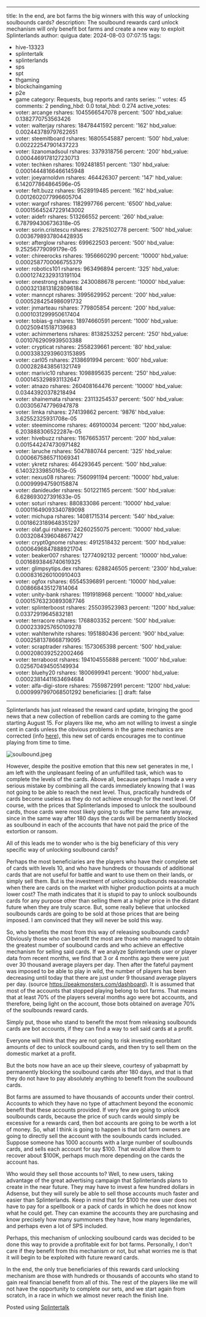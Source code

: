 
---
title: In the end, are bot farms the big winners with this way of unlocking soulbounds
  cards?
description: The soulbound rewards card unlock mechanism will only benefit bot farms
  and create a new way to exploit Splinterlands
author: quigua
date: 2024-08-03 07:07:15
tags:
- hive-13323
- splintertalk
- splinterlands
- sps
- spt
- thgaming
- blockchaingaming
- p2e
- game
category: Requests, bug reports and rants
series: ''
votes: 45
comments: 2
pending_hbd: 0.0
total_hbd: 0.274
active_votes:
- voter: arcange
  rshares: 1045566547078
  percent: '500'
  hbd_value: 0.1382770753563426
- voter: walterjay
  rshares: 18478441592
  percent: '162'
  hbd_value: 0.002443789797622651
- voter: steemitboard
  rshares: 16805545887
  percent: '500'
  hbd_value: 0.002222547901437223
- voter: lizanomadsoul
  rshares: 3379318756
  percent: '200'
  hbd_value: 0.0004469178127230713
- voter: techken
  rshares: 1092481851
  percent: '130'
  hbd_value: 0.00014448166466145948
- voter: joeyarnoldvn
  rshares: 464426307
  percent: '147'
  hbd_value: 6.142077864864596e-05
- voter: felt.buzz
  rshares: 9528919485
  percent: '162'
  hbd_value: 0.0012602077996605704
- voter: wargof
  rshares: 1182997766
  percent: '6500'
  hbd_value: 0.00015645247229143002
- voter: aidefr
  rshares: 513266552
  percent: '260'
  hbd_value: 6.787994306736318e-05
- voter: sorin.cristescu
  rshares: 27825102778
  percent: '500'
  hbd_value: 0.0036798937804428935
- voter: afterglow
  rshares: 699622503
  percent: '500'
  hbd_value: 9.25256779099179e-05
- voter: chireerocks
  rshares: 1956660290
  percent: '10000'
  hbd_value: 0.0002587700066755379
- voter: robotics101
  rshares: 963496894
  percent: '325'
  hbd_value: 0.00012742329313191104
- voter: onestrong
  rshares: 2430088678
  percent: '10000'
  hbd_value: 0.00032138131828096184
- voter: manncpt
  rshares: 3995629952
  percent: '200'
  hbd_value: 0.0005284254986091732
- voter: jnmarteau
  rshares: 779805854
  percent: '200'
  hbd_value: 0.0001031299950617404
- voter: tobias-g
  rshares: 18974660591
  percent: '1000'
  hbd_value: 0.002509415187139683
- voter: achimmertens
  rshares: 8138253252
  percent: '250'
  hbd_value: 0.0010762909939503388
- voter: crypticat
  rshares: 2558239661
  percent: '80'
  hbd_value: 0.00033832939603153895
- voter: carl05
  rshares: 2138691994
  percent: '600'
  hbd_value: 0.0002828438561321749
- voter: marivic10
  rshares: 1098895635
  percent: '250'
  hbd_value: 0.0001453298931132647
- voter: atnazo
  rshares: 260408164476
  percent: '10000'
  hbd_value: 0.03443920378218494
- voter: shainemata
  rshares: 23113254537
  percent: '500'
  hbd_value: 0.003056747796947878
- voter: limka
  rshares: 274139862
  percent: '9876'
  hbd_value: 3.62552325931708e-05
- voter: steemincome
  rshares: 469100034
  percent: '1200'
  hbd_value: 6.203888306522287e-05
- voter: hivebuzz
  rshares: 11676653517
  percent: '200'
  hbd_value: 0.0015442474730971482
- voter: laruche
  rshares: 5047880744
  percent: '325'
  hbd_value: 0.0006675865711069341
- voter: ykretz
  rshares: 464293645
  percent: '500'
  hbd_value: 6.14032339850163e-05
- voter: nexus08
  rshares: 7560991194
  percent: '10000'
  hbd_value: 0.000999947590158874
- voter: danideuder
  rshares: 501221165
  percent: '500'
  hbd_value: 6.628693027391633e-05
- voter: soturi
  rshares: 880833086
  percent: '10000'
  hbd_value: 0.00011649093340789098
- voter: michupa
  rshares: 14081715314
  percent: '540'
  hbd_value: 0.0018623189648351297
- voter: olaf.gui
  rshares: 24260255075
  percent: '10000'
  hbd_value: 0.0032084396048677427
- voter: crypt0gnome
  rshares: 4912518432
  percent: '500'
  hbd_value: 0.0006496847888921704
- voter: beaker007
  rshares: 12774092132
  percent: '10000'
  hbd_value: 0.0016893846740619325
- voter: glimpsytips.dex
  rshares: 6288246505
  percent: '2300'
  hbd_value: 0.0008316260100910403
- voter: ogfox
  rshares: 65545396891
  percent: '10000'
  hbd_value: 0.008668435127814064
- voter: unity-bank
  rshares: 1191918968
  percent: '10000'
  hbd_value: 0.00015763230893087746
- voter: splinterboost
  rshares: 255039523983
  percent: '1200'
  hbd_value: 0.03372919645832181
- voter: terracore
  rshares: 1768803352
  percent: '500'
  hbd_value: 0.0002339257650109278
- voter: wahlterwhite
  rshares: 1951880436
  percent: '900'
  hbd_value: 0.0002581378668719095
- voter: scraptrader
  rshares: 1573065398
  percent: '500'
  hbd_value: 0.0002080392522002466
- voter: terraboost
  rshares: 194104555888
  percent: '1000'
  hbd_value: 0.025670494505149934
- voter: bluehy20
  rshares: 1800699941
  percent: '9000'
  hbd_value: 0.00023814411634694684
- voter: alfa-digi-store
  rshares: 7559872991
  percent: '1200'
  hbd_value: 0.0009997997068501292
beneficiaries: []
draft: false
---

Splinterlands has just released the reward card update, bringing the good news that a new collection of rebellion cards are coming to the game starting August 15. 
For players like me, who am not willing to invest a single cent in cards unless the obvious problems in the game mechanics are corrected (info [here](https://hive.blog/hive-13323/@quigua/splinterlands-is-broken-a-simple-proposal-to-fix-everything)), this new set of cards encourages me to continue playing from time to time. 

![soulbound.jpeg](https://images.hive.blog/DQmacUQCgCT2NkcmXkY27ib4s2oeqroK73FsvLihZLuXRrB/soulbound.jpeg)

However, despite the positive emotion that this new set generates in me, I am left with the unpleasant feeling of an unfulfilled task, which was to complete the levels of the cards. Above all, because perhaps I made a very serious mistake by combining all the cards immediately knowing that I was not going to be able to reach the next level. Thus, practically hundreds of cards become useless as they do not achieve enough for the next level. 
Of course, with the prices that Splinterlands imposed to unlock the soulbound cards, those cards were most likely going to suffer the same fate anyway, since in the same way after 180 days the cards will be permanently blocked as soulbound in each of the accounts that have not paid the price of the extortion or ransom.

All of this leads me to wonder who is the big beneficiary of this very specific way of unlocking soulbound cards?

Perhaps the most beneficiaries are the players who have their complete set of cards with levels 10, and who have hundreds or thousands of additional cards that are not useful for battle and want to use them on their lands, or simply sell them. 
But is the investment of unlocking soulbounds reasonable when there are cards on the market with higher production points at a much lower cost? The math indicates that it is stupid to pay to unlock soulbounds cards for any purpose other than selling them at a higher price in the distant future when they are truly scarce. 
But, some really believe that unlocked soulbounds cards are going to be sold at those prices that are being imposed. I am convinced that they will never be sold this way.

So, who benefits the most from this way of releasing soulbounds cards?
Obviously those who can benefit the most are those who managed to obtain the greatest number of soulbound cards and who achieve an effective mechanism for selling said cards. If we analyze Splinterlands user or player data from recent months, we find that 3 or 4 months ago there were just over 30 thousand average players per day. Then after the fateful payment was imposed to be able to play in wild, the number of players has been decreasing until today that there are just under 9 thousand average players per day. (source https://peakmonsters.com/dashboard). It is assumed that most of the accounts that stopped playing belong to bot farms. That means that at least 70% of the players several months ago were bot accounts, and therefore, being light on the account, those bots obtained on average 70% of the soulbounds reward cards. 

Simply put, those who stand to benefit the most from releasing soulbounds cards are bot accounts, if they can find a way to sell said cards at a profit. 

Everyone will think that they are not going to risk investing exorbitant amounts of dec to unlock soulbound cards, and then try to sell them on the domestic market at a profit.

But the bots now have an ace up their sleeve, courtesy of yabapmatt by permanently blocking the soulbound cards after 180 days, and that is that they do not have to pay absolutely anything to benefit from the soulbound cards. 

Bot farms are assumed to have thousands of accounts under their control. Accounts to which they have no type of attachment beyond the economic benefit that these accounts provided. 
If very few are going to unlock soulbounds cards, because the price of such cards would simply be excessive for a rewards card, then bot accounts are going to be worth a lot of money. 
So, what I think is going to happen is that bot farm owners are going to directly sell the account with the soulbounds cards included. Suppose someone has 1000 accounts with a large number of soulbounds cards, and sells each account for say $100. That would allow them to recover about $100K, perhaps much more depending on the cards the account has. 

Who would they sell those accounts to? Well, to new users, taking advantage of the great advertising campaign that Splinterlands plans to create in the near future. They may have to invest a few hundred dollars in Adsense, but they will surely be able to sell those accounts much faster and easier than Splinterlands.
Keep in mind that for $100 the new user does not have to pay for a spellbook or a pack of cards in which he does not know what he could get. They can examine the accounts they are purchasing and know precisely how many summoners they have, how many legendaries, and perhaps even a lot of SPS included.

Perhaps, this mechanism of unlocking soulbound cards was decided to be done this way to provide a profitable exit for bot farms. Personally, I don't care if they benefit from this mechanism or not, but what worries me is that it will begin to be exploited with future reward cards. 

In the end, the only true beneficiaries of this rewards card unlocking mechanism are those with hundreds or thousands of accounts who stand to gain real financial benefit from all of this. The rest of the players like me will not have the opportunity to complete our sets, and we start again from scratch, in a race in which we almost never reach the finish line.

Posted using [Splintertalk](https://www.splintertalk.io/@quigua/in-the-end-are-bot-farms-the-big-winners-with-this-way-of-unlocking-soulbounds-cards) 